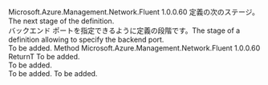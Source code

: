 <Type Name="IWithBackendPort&lt;ReturnT&gt;" FullName="Microsoft.Azure.Management.Network.Fluent.HasBackendPort.Definition.IWithBackendPort&lt;ReturnT&gt;">
  <TypeSignature Language="C#" Value="public interface IWithBackendPort&lt;ReturnT&gt;" />
  <TypeSignature Language="ILAsm" Value=".class public interface auto ansi abstract IWithBackendPort`1&lt;ReturnT&gt;" />
  <TypeSignature Language="DocId" Value="T:Microsoft.Azure.Management.Network.Fluent.HasBackendPort.Definition.IWithBackendPort`1" />
  <TypeSignature Language="VB.NET" Value="Public Interface IWithBackendPort(Of ReturnT)" />
  <TypeSignature Language="F#" Value="type IWithBackendPort&lt;'ReturnT&gt; = interface" />
  <AssemblyInfo>
    <AssemblyName>Microsoft.Azure.Management.Network.Fluent</AssemblyName>
    <AssemblyVersion>1.0.0.60</AssemblyVersion>
  </AssemblyInfo>
  <TypeParameters>
    <TypeParameter Name="ReturnT" />
  </TypeParameters>
  <Interfaces />
  <Docs>
    <typeparam name="ReturnT"><span data-ttu-id="4f743-101">定義の次のステージ。</span><span class="sxs-lookup"><span data-stu-id="4f743-101">The next stage of the definition.</span></span></typeparam>
    <summary>
            <span data-ttu-id="4f743-102">バックエンド ポートを指定できるように定義の段階です。</span><span class="sxs-lookup"><span data-stu-id="4f743-102">The stage of a definition allowing to specify the backend port.</span></span>
            </summary>
    <remarks>To be added.</remarks>
  </Docs>
  <Members>
    <Member MemberName="ToBackendPort">
      <MemberSignature Language="C#" Value="public ReturnT ToBackendPort (int port);" />
      <MemberSignature Language="ILAsm" Value=".method public hidebysig newslot virtual instance !ReturnT ToBackendPort(int32 port) cil managed" />
      <MemberSignature Language="DocId" Value="M:Microsoft.Azure.Management.Network.Fluent.HasBackendPort.Definition.IWithBackendPort`1.ToBackendPort(System.Int32)" />
      <MemberSignature Language="VB.NET" Value="Public Function ToBackendPort (port As Integer) As ReturnT" />
      <MemberSignature Language="F#" Value="abstract member ToBackendPort : int -&gt; 'ReturnT" Usage="iWithBackendPort.ToBackendPort port" />
      <MemberType>Method</MemberType>
      <AssemblyInfo>
        <AssemblyName>Microsoft.Azure.Management.Network.Fluent</AssemblyName>
        <AssemblyVersion>1.0.0.60</AssemblyVersion>
      </AssemblyInfo>
      <ReturnValue>
        <ReturnType>ReturnT</ReturnType>
      </ReturnValue>
      <Parameters>
        <Parameter Name="port" Type="System.Int32" />
      </Parameters>
      <Docs>
        <param name="port">To be added.</param>
        <summary>To be added.</summary>
        <returns>To be added.</returns>
        <remarks>To be added.</remarks>
      </Docs>
    </Member>
  </Members>
</Type>